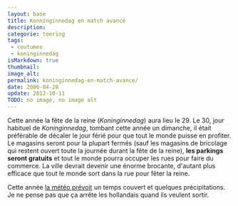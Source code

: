 ```yaml
---
layout: base
title: Konninginnedag en match avancé
description: 
categorie: toering
tags: 
 - coutumes
 - koninginnedag
isMarkdown: true
thumbnail: 
image_alt: 
permalink: koninginnedag-en-match-avance/
date: 2006-04-28
update: 2012-10-11
TODO: no image, no image alt
---
```




Cette année la fête de la reine (*Koninginnedag*) aura lieu le 29. Le 30, jour habituel de *Koninginnedag*, tombant cette année un dimanche, il était préférable de décaler le jour férié pour que tout le monde puisse en profiter. Le magasins seront pour la plupart fermés (sauf les magasins de bricolage qui restent ouvert toute la journée durant la fête de la reine), **les parkings seront gratuits** et tout le monde pourra occuper les rues pour faire du commerce. La ville devrait devenir une énorme brocante, d'autant plus efficace que tout le monde sort dans la rue pour fêter la reine.

Cette année [la météo prévoit](/meteo-europeenne) un temps couvert et quelques précipitations. Je ne pense pas que ça arrête les hollandais quand ils veulent sortir.
